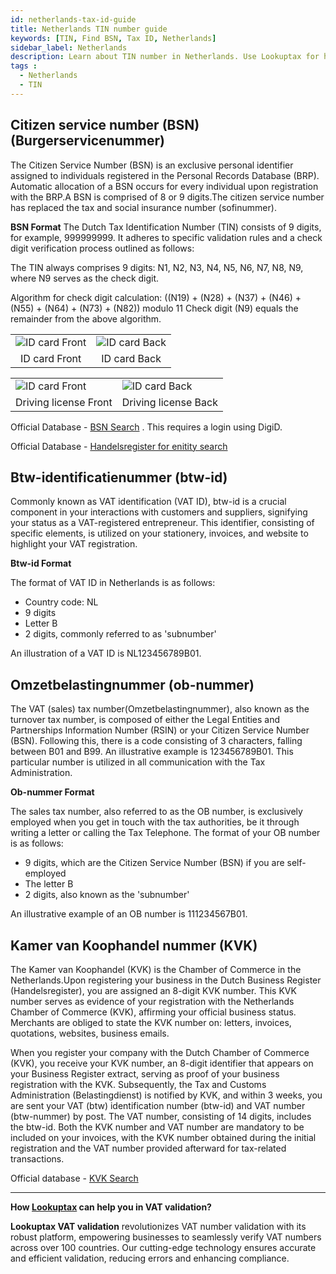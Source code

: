 ```yaml
---
id: netherlands-tax-id-guide
title: Netherlands TIN number guide
keywords: [TIN, Find BSN, Tax ID, Netherlands]
sidebar_label: Netherlands
description: Learn about TIN number in Netherlands. Use Lookuptax for hassle-free tax id validation in Netherlands and other 100+ countries
tags : 
  - Netherlands
  - TIN
---
```


## Citizen service number (BSN)(Burgerservicenummer)

The Citizen Service Number (BSN) is an exclusive personal identifier assigned to individuals registered in the Personal Records Database (BRP). Automatic allocation of a BSN occurs for every individual upon registration with the BRP.A BSN is comprised of 8 or 9 digits.The citizen service number has replaced the tax and social insurance number (sofinummer).

**BSN Format**
The Dutch Tax Identification Number (TIN) consists of 9 digits, for example, 999999999. It adheres to specific validation rules and a check digit verification process outlined as follows:

The TIN always comprises 9 digits: N1, N2, N3, N4, N5, N6, N7, N8, N9, where N9 serves as the check digit.

Algorithm for check digit calculation:
((N19) + (N28) + (N37) + (N46) + (N55) + (N64) + (N73) + (N82)) modulo 11
Check digit (N9) equals the remainder from the above algorithm.


<table align="center" border="0px" border-color="#dedede"><tr><td>
  <img src="/docs/img/taxid/id-netherlands-front.jpg" alt="ID card Front"  title="ID card Front"/>
  </td><td>
  <img src="/docs/img/taxid/id-netherlands-back.jpg" alt="ID card Back"  title="ID card Back"/>
  </td></tr>
  <tr><td align="center">ID card Front</td><td align="center">ID card Back</td></tr>
</table>


<table align="center" border="0px" border-color="#dedede"><tr><td>
  <img src="/docs/img/taxid/dl-netherlands-front.jpg" alt="ID card Front"  title="Driving license Front"/>
  </td><td>
  <img src="/docs/img/taxid/dl-netherlands-back.jpg" alt="ID card Back"  title="Driving license Back"/>
  </td></tr>
  <tr><td align="center">Driving license Front</td><td align="center">Driving license Back</td></tr>
</table>

Official Database - [BSN Search](https://www.netherlandsworldwide.nl/mijnoverheid-abroad/how-to-login) . This requires a login using DigiD.

Official Database - [Handelsregister for enitity search](https://www.handelsregister.de/rp_web/normalesuche.xhtml)


## Btw-identificatienummer (btw-id)

Commonly known as  VAT identification (VAT ID), btw-id  is a crucial component in your interactions with customers and suppliers, signifying your status as a VAT-registered entrepreneur. This identifier, consisting of specific elements, is utilized on your stationery, invoices, and website to highlight your VAT registration.

**Btw-id Format**

The format of VAT ID in Netherlands is as follows:
* Country code: NL
* 9 digits
* Letter B
* 2 digits, commonly referred to as 'subnumber'

An illustration of a VAT ID is NL123456789B01.

## Omzetbelastingnummer (ob-nummer)

The VAT (sales) tax number(Omzetbelastingnummer), also known as the turnover tax number, is composed of either the Legal Entities and Partnerships Information Number (RSIN) or your Citizen Service Number (BSN). Following this, there is a code consisting of 3 characters, falling between B01 and B99. An illustrative example is 123456789B01. This particular number is utilized in all communication with the Tax Administration.

**Ob-nummer Format**

The sales tax number, also referred to as the OB number, is exclusively employed when you get in touch with the tax authorities, be it through writing a letter or calling the Tax Telephone. The format of your OB number is as follows:

* 9 digits, which are the Citizen Service Number (BSN) if you are self-employed
* The letter B
* 2 digits, also known as the 'subnumber'

An illustrative example of an OB number is 111234567B01. 


## Kamer van Koophandel nummer (KVK)

The Kamer van Koophandel (KVK) is the Chamber of Commerce in the Netherlands.Upon registering your business in the Dutch Business Register (Handelsregister), you are assigned an 8-digit KVK number. This KVK number serves as evidence of your registration with the Netherlands Chamber of Commerce (KVK), affirming your official business status. Merchants are obliged to state the KVK number on: letters, invoices, quotations, websites, business emails.

When you register your company with the Dutch Chamber of Commerce (KVK), you receive your KVK number, an 8-digit identifier that appears on your Business Register extract, serving as proof of your business registration with the KVK. Subsequently, the Tax and Customs Administration (Belastingdienst) is notified by KVK, and within 3 weeks, you are sent your VAT (btw) identification number (btw-id) and VAT number (btw-nummer) by post. The VAT number, consisting of 14 digits, includes the btw-id. Both the KVK number and VAT number are mandatory to be included on your invoices, with the KVK number obtained during the initial registration and the VAT number provided afterward for tax-related transactions.

Official database - [KVK Search](https://www.kvk.nl/zoeken/)


----
**How [Lookuptax](https://lookuptax.com/) can help you in VAT validation?**

**Lookuptax VAT validation** revolutionizes VAT number validation with its robust platform, empowering businesses to seamlessly verify VAT numbers across over 100 countries. Our cutting-edge technology ensures accurate and efficient validation, reducing errors and enhancing compliance.